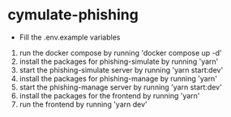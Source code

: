 # cymulate-phishing
* Fill the .env.example variables
1. run the docker compose by running 'docker compose up -d'
2. install the packages for phishing-simulate by running 'yarn'
3. start the phishing-simulate server by running 'yarn start:dev'
4. install the packages for phishing-manage by running 'yarn'
5. start the phishing-manage server by running 'yarn start:dev'
6. install the packages for the frontend by running 'yarn'
7. run the frontend by running 'yarn dev'

